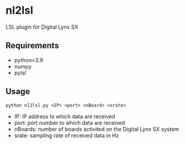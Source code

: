# nl2lsl
LSL plugin for Digital Lynx SX

## Requirements
- python=3.9
- numpy
- pylsl

## Usage
```
python nl2lsl.py <IP> <port> <nBoard> <srate>
```
- IP: IP address to which data are received
- port: port number to which data are received
- nBoards: number of boards activited on the Digital Lynx SX system
- srate: sampling rate of received data in Hz